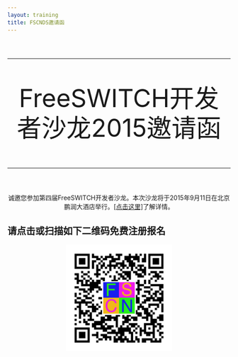 ```yaml
---
layout: training
title: FSCNDS邀请函
---
```


<div style="text-align:center;font-size:4em;line-height:1.2em">
<hr>
FreeSWITCH开发者沙龙2015邀请函
<hr>
</div>

<div style="text-align:center">

诚邀您参加第四届FreeSWITCH开发者沙龙。本次沙龙将于2015年9月11日在北京鹏润大酒店举行。<a href="/fscnds-2016.html">[点击这里]</a>了解详情。

</div>

<div class="separator"><h2>请点击或扫描如下二维码免费注册报名</h2></div>

<div style="text-align:center">
  <a href="http://www.vasee.com/event/view.jsp?id=ff8080814e5e6bf3014e85108ba06618"><img src="erweima.png" width="240px"></img>
  </a>
</div>

<br>
<br style="clear:both">